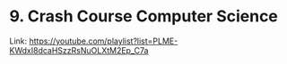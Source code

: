 # 9. Crash Course Computer Science

Link: https://youtube.com/playlist?list=PLME-KWdxI8dcaHSzzRsNuOLXtM2Ep_C7a